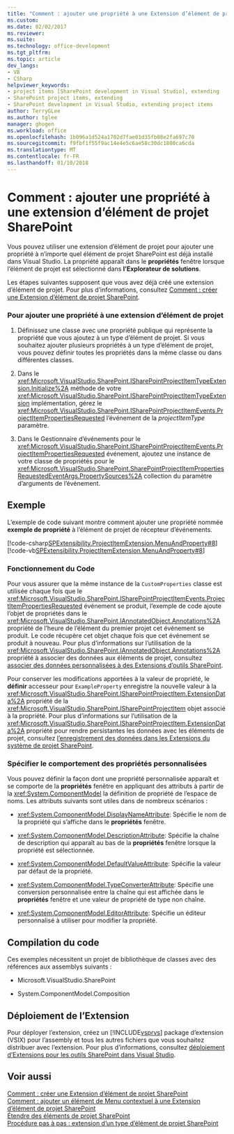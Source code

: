 ```yaml
---
title: "Comment : ajouter une propriété à une Extension d’élément de projet SharePoint | Documents Microsoft"
ms.custom: 
ms.date: 02/02/2017
ms.reviewer: 
ms.suite: 
ms.technology: office-development
ms.tgt_pltfrm: 
ms.topic: article
dev_langs:
- VB
- CSharp
helpviewer_keywords:
- project items [SharePoint development in Visual Studio], extending
- SharePoint project items, extending
- SharePoint development in Visual Studio, extending project items
author: TerryGLee
ms.author: tglee
manager: ghogen
ms.workload: office
ms.openlocfilehash: 1b096a1d524a1702d7fae01d35fb08e2fa697c70
ms.sourcegitcommit: f9fbf1f55f9ac14e4e5c6ae58c30dc1800ca6cda
ms.translationtype: MT
ms.contentlocale: fr-FR
ms.lasthandoff: 01/10/2018
---
```

# <a name="how-to-add-a-property-to-a-sharepoint-project-item-extension"></a>Comment : ajouter une propriété à une extension d’élément de projet SharePoint
  Vous pouvez utiliser une extension d’élément de projet pour ajouter une propriété à n’importe quel élément de projet SharePoint est déjà installé dans Visual Studio. La propriété apparaît dans le **propriétés** fenêtre lorsque l’élément de projet est sélectionné dans **l’Explorateur de solutions**.  
  
 Les étapes suivantes supposent que vous avez déjà créé une extension d’élément de projet. Pour plus d’informations, consultez [Comment : créer une Extension d’élément de projet SharePoint](../sharepoint/how-to-create-a-sharepoint-project-item-extension.md).  
  
### <a name="to-add-a-property-to-a-project-item-extension"></a>Pour ajouter une propriété à une extension d’élément de projet  
  
1.  Définissez une classe avec une propriété publique qui représente la propriété que vous ajoutez à un type d’élément de projet. Si vous souhaitez ajouter plusieurs propriétés à un type d’élément de projet, vous pouvez définir toutes les propriétés dans la même classe ou dans différentes classes.  
  
2.  Dans le <xref:Microsoft.VisualStudio.SharePoint.ISharePointProjectItemTypeExtension.Initialize%2A> méthode de votre <xref:Microsoft.VisualStudio.SharePoint.ISharePointProjectItemTypeExtension> implémentation, gérez le <xref:Microsoft.VisualStudio.SharePoint.ISharePointProjectItemEvents.ProjectItemPropertiesRequested> l’événement de la *projectItemType* paramètre.  
  
3.  Dans le Gestionnaire d’événements pour le <xref:Microsoft.VisualStudio.SharePoint.ISharePointProjectItemEvents.ProjectItemPropertiesRequested> événement, ajoutez une instance de votre classe de propriétés pour le <xref:Microsoft.VisualStudio.SharePoint.SharePointProjectItemPropertiesRequestedEventArgs.PropertySources%2A> collection du paramètre d’arguments de l’événement.  
  
## <a name="example"></a>Exemple  
 L’exemple de code suivant montre comment ajouter une propriété nommée **exemple de propriété** à l’élément de projet de récepteur d’événements.  
  
 [!code-csharp[SPExtensibility.ProjectItemExtension.MenuAndProperty#8](../sharepoint/codesnippet/CSharp/projectitemmenuandproperty/extension/projectitemextensionproperty.cs#8)]
 [!code-vb[SPExtensibility.ProjectItemExtension.MenuAndProperty#8](../sharepoint/codesnippet/VisualBasic/projectitemmenuandproperty/extension/projectitemextensionproperty.vb#8)]  
  
### <a name="understanding-the-code"></a>Fonctionnement du Code  
 Pour vous assurer que la même instance de la `CustomProperties` classe est utilisée chaque fois que le <xref:Microsoft.VisualStudio.SharePoint.ISharePointProjectItemEvents.ProjectItemPropertiesRequested> événement se produit, l’exemple de code ajoute l’objet de propriétés dans le <xref:Microsoft.VisualStudio.SharePoint.IAnnotatedObject.Annotations%2A> propriété de l’heure de l’élément du premier projet cet événement se produit. Le code récupère cet objet chaque fois que cet événement se produit à nouveau. Pour plus d’informations sur l’utilisation de la <xref:Microsoft.VisualStudio.SharePoint.IAnnotatedObject.Annotations%2A> propriété à associer des données aux éléments de projet, consultez [associer des données personnalisées à des Extensions d’outils SharePoint](../sharepoint/associating-custom-data-with-sharepoint-tools-extensions.md).  
  
 Pour conserver les modifications apportées à la valeur de propriété, le **définir** accesseur pour `ExampleProperty` enregistre la nouvelle valeur à la <xref:Microsoft.VisualStudio.SharePoint.ISharePointProjectItem.ExtensionData%2A> propriété de la <xref:Microsoft.VisualStudio.SharePoint.ISharePointProjectItem> objet associé à la propriété. Pour plus d’informations sur l’utilisation de la <xref:Microsoft.VisualStudio.SharePoint.ISharePointProjectItem.ExtensionData%2A> propriété pour rendre persistantes les données avec les éléments de projet, consultez [l’enregistrement des données dans les Extensions du système de projet SharePoint](../sharepoint/saving-data-in-extensions-of-the-sharepoint-project-system.md).  
  
### <a name="specifying-the-behavior-of-custom-properties"></a>Spécifier le comportement des propriétés personnalisées  
 Vous pouvez définir la façon dont une propriété personnalisée apparaît et se comporte de la **propriétés** fenêtre en appliquant des attributs à partir de la <xref:System.ComponentModel> la définition de propriété de l’espace de noms. Les attributs suivants sont utiles dans de nombreux scénarios :  
  
-   <xref:System.ComponentModel.DisplayNameAttribute>: Spécifie le nom de la propriété qui s’affiche dans le **propriétés** fenêtre.  
  
-   <xref:System.ComponentModel.DescriptionAttribute>: Spécifie la chaîne de description qui apparaît au bas de la **propriétés** fenêtre lorsque la propriété est sélectionnée.  
  
-   <xref:System.ComponentModel.DefaultValueAttribute>: Spécifie la valeur par défaut de la propriété.  
  
-   <xref:System.ComponentModel.TypeConverterAttribute>: Spécifie une conversion personnalisée entre la chaîne qui est affichée dans le **propriétés** fenêtre et une valeur de propriété de type non chaîne.  
  
-   <xref:System.ComponentModel.EditorAttribute>: Spécifie un éditeur personnalisé à utiliser pour modifier la propriété.  
  
## <a name="compiling-the-code"></a>Compilation du code  
 Ces exemples nécessitent un projet de bibliothèque de classes avec des références aux assemblys suivants :  
  
-   Microsoft.VisualStudio.SharePoint  
  
-   System.ComponentModel.Composition  
  
## <a name="deploying-the-extension"></a>Déploiement de l’Extension  
 Pour déployer l’extension, créez un [!INCLUDE[vsprvs](../sharepoint/includes/vsprvs-md.md)] package d’extension (VSIX) pour l’assembly et tous les autres fichiers que vous souhaitez distribuer avec l’extension. Pour plus d’informations, consultez [déploiement d’Extensions pour les outils SharePoint dans Visual Studio](../sharepoint/deploying-extensions-for-the-sharepoint-tools-in-visual-studio.md).  
  
## <a name="see-also"></a>Voir aussi  
 [Comment : créer une Extension d’élément de projet SharePoint](../sharepoint/how-to-create-a-sharepoint-project-item-extension.md)   
 [Comment : ajouter un élément de Menu contextuel à une Extension d’élément de projet SharePoint](../sharepoint/how-to-add-a-shortcut-menu-item-to-a-sharepoint-project-item-extension.md)   
 [Étendre des éléments de projet SharePoint](../sharepoint/extending-sharepoint-project-items.md)   
 [Procédure pas à pas : extension d’un type d’élément de projet SharePoint](../sharepoint/walkthrough-extending-a-sharepoint-project-item-type.md)  
  
  